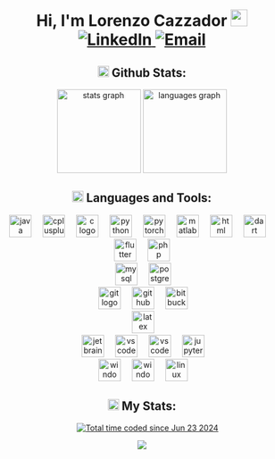 <h1 align="center"> Hi, I'm Lorenzo Cazzador <img src="https://media.giphy.com/media/hvRJCLFzcasrR4ia7z/giphy.gif" width="30px"/> 
<div align="center">
  <a href="https://www.linkedin.com/in/lorenzocazzador/">
    <img src="https://img.shields.io/badge/-LinkedIn-blue?style=flat&logo=Linkedin&logoColor=white" alt="LinkedIn">
  </a>
  <a href="mailto:cazzadorlorenzo.1@gmail.com">
    <img src="https://img.shields.io/badge/-Email-red?style=flat&logo=Gmail&logoColor=white" alt="Email">
  </a>
</div>
</h1>

###

<h2 align = "center">
<img src="https://raw.githubusercontent.com/Tarikul-Islam-Anik/Animated-Fluent-Emojis/master/Emojis/Travel%20and%20places/Rocket.png" alt="Rocket" width="20" height="20" /> Github Stats:
</h2>

<div align="center">
  <img src="https://github-readme-stats.vercel.app/api?username=lorenzocazzador&hide_title=false&hide_rank=false&show_icons=true&include_all_commits=true&count_private=true&disable_animations=false&theme=blue-green&locale=en&hide_border=false" height="150" alt="stats graph"  />
  <img src="https://github-readme-stats.vercel.app/api/top-langs?username=lorenzocazzador&locale=en&hide_title=false&layout=compact&card_width=320&langs_count=6&theme=blue-green&hide_border=false&hide=jupyter%20%notebook,tex" height="150" alt="languages graph"  />
</div>

###

<h2 align = "center">
  <img src="https://raw.githubusercontent.com/Tarikul-Islam-Anik/Animated-Fluent-Emojis/master/Emojis/Objects/Hammer%20and%20Wrench.png" alt="Hammer and Wrench" width="20" height="20" /> Languages and Tools:  
</h2>

<div align="center">
  <img src="https://cdn.jsdelivr.net/gh/devicons/devicon/icons/java/java-original.svg" height="40" alt="java logo"  />
  <img width="12" />
  <img src="https://cdn.jsdelivr.net/gh/devicons/devicon/icons/cplusplus/cplusplus-original.svg" height="40" alt="cplusplus logo"  />
  <img width="12" />
  <img src="https://cdn.jsdelivr.net/gh/devicons/devicon/icons/c/c-original.svg" height="40" alt="c logo"  />
  <img width="12" />
  <img src="https://cdn.jsdelivr.net/gh/devicons/devicon/icons/python/python-original.svg" height="40" alt="python logo"  />
  <img width="12" />
  <img src="https://cdn.jsdelivr.net/gh/devicons/devicon/icons/pytorch/pytorch-original.svg" height="40" alt="pytorch logo"  />
  <img width="12" />
  <img src="https://cdn.jsdelivr.net/gh/devicons/devicon/icons/matlab/matlab-original.svg" height="40" alt="matlab logo"  />
  <img width="12" />
  <img src="https://cdn.jsdelivr.net/gh/devicons/devicon/icons/html5/html5-original.svg" height="40" alt="html logo"  />
  <img width="12" />
  <img src="https://cdn.jsdelivr.net/gh/devicons/devicon/icons/dart/dart-original.svg" height="40" alt="dart logo"  />
  <img width="12" />
  <img src="https://cdn.jsdelivr.net/gh/devicons/devicon/icons/flutter/flutter-original.svg" height="40" alt="flutter logo"  />
  <img width="12" />
  <img src="https://cdn.jsdelivr.net/gh/devicons/devicon/icons/php/php-original.svg" height="40" alt="php logo"  />
  <!-- <img width="12" />
  <img src="https://cdn.jsdelivr.net/gh/devicons/devicon/icons/armv/armv-original.svg" height="40" alt="arm logo" /> -->
</div>

<div align="center">
  <img height="20" />
  <img src="https://cdn.jsdelivr.net/gh/devicons/devicon/icons/mysql/mysql-original.svg" height="40" alt="mysql logo"  />
  <img width="12" />
  <img src="https://cdn.jsdelivr.net/gh/devicons/devicon/icons/postgresql/postgresql-original.svg" height="40" alt="postgresql logo"  />
</div>

<div align="center">
  <img height="20" />
  <img src="https://skillicons.dev/icons?i=git" height="40" alt="git logo"  />
  <img width="12" />
  <img src="https://skillicons.dev/icons?i=github" height="40" alt="github logo"  />
   <img width="12" />
  <img src="https://skillicons.dev/icons?i=bitbucket" height="40" alt="bitbucket logo"  />
</div>

<div align="center">
  <img height="20" />
  <img src="https://skillicons.dev/icons?i=latex" height="40" alt="latex logo"  />
</div>

<div align = "center">
  <img height="20" />
  <img src="https://cdn.jsdelivr.net/gh/devicons/devicon@latest/icons/jetbrains/jetbrains-original.svg" alt="jetbrains IDEs" height="40"/>
  <img width="12" />
  <img src="https://cdn.jsdelivr.net/gh/devicons/devicon@latest/icons/vscode/vscode-original.svg" alt="vscode" height="40"/>
  <img width="12" />
  <img src="https://cdn.jsdelivr.net/gh/devicons/devicon@latest/icons/anaconda/anaconda-original.svg" alt="vscode" height="40"/>
  <img width="12" />
  <img src="https://cdn.jsdelivr.net/gh/devicons/devicon@latest/icons/jupyter/jupyter-original-wordmark.svg" alt="jupyter" height="40"/
</div>

<div align= "center">
  <img height="20" />
  <img src="https://cdn.jsdelivr.net/gh/devicons/devicon@latest/icons/android/android-original-wordmark.svg" alt="windows" height="40"/>
  <img width="12" />
  <img src="https://cdn.jsdelivr.net/gh/devicons/devicon@latest/icons/windows11/windows11-original-wordmark.svg" alt="windows" height="40"/>
  <img width="12" />
  <img src="https://cdn.jsdelivr.net/gh/devicons/devicon@latest/icons/linux/linux-original.svg" alt="linux" height="40"/>
</div>

<h2 align= "center">
  <img src="https://raw.githubusercontent.com/Tarikul-Islam-Anik/Animated-Fluent-Emojis/master/Emojis/Travel%20and%20places/Fire.png" alt="Fire" width="20" height="20" /> My Stats:
</h2>
<div align="center">
  <div style="display: flex; justify-content: center; gap: 20px;">
    <img src="https://komarev.com/ghpvc/?username=lorenzocazzador&style=flat-square&color=blue" alt=""/>
    <a href="https://wakatime.com/@309e0ca3-387a-49b7-b5d7-56486af110d9"><img src="https://wakatime.com/badge/user/309e0ca3-387a-49b7-b5d7-56486af110d9.svg" alt="Total time coded since Jun 23 2024" /></a>
  </div>
</div>

<p align="center">
     <img src="https://capsule-render.vercel.app/api?type=waving&color=gradient&height=100&section=footer"/>
</p>
